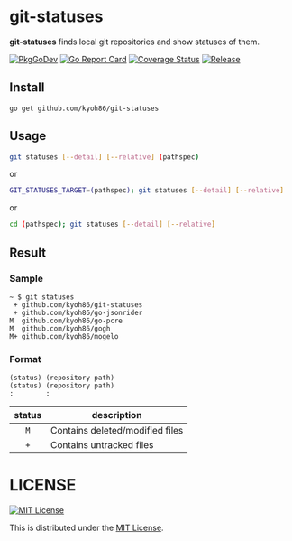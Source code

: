 # git-statuses

**git-statuses** finds local git repositories and show statuses of them.

[![PkgGoDev](https://pkg.go.dev/badge/kyoh86/git-statuses)](https://pkg.go.dev/kyoh86/git-statuses)
[![Go Report Card](https://goreportcard.com/badge/github.com/kyoh86/git-statuses)](https://goreportcard.com/report/github.com/kyoh86/git-statuses)
[![Coverage Status](https://img.shields.io/codecov/c/github/kyoh86/git-statuses.svg)](https://codecov.io/gh/kyoh86/git-statuses)
[![Release](https://github.com/kyoh86/git-statuses/workflows/Release/badge.svg)](https://github.com/kyoh86/git-statuses/releases)

## Install

```
go get github.com/kyoh86/git-statuses
```

## Usage

```sh
git statuses [--detail] [--relative] (pathspec)
```

or

```sh
GIT_STATUSES_TARGET=(pathspec); git statuses [--detail] [--relative]
```

or

```sh
cd (pathspec); git statuses [--detail] [--relative]
```

## Result

### Sample
```
~ $ git statuses
 + github.com/kyoh86/git-statuses
 + github.com/kyoh86/go-jsonrider
M  github.com/kyoh86/go-pcre
M  github.com/kyoh86/gogh
M+ github.com/kyoh86/mogelo
```

### Format
```
(status) (repository path)
(status) (repository path)
:        :
```

|status|description                     |
|:----:|--------------------------------|
|`M`   |Contains deleted/modified files |
|`+`   |Contains untracked files        |

# LICENSE

[![MIT License](http://img.shields.io/badge/license-MIT-blue.svg)](http://www.opensource.org/licenses/MIT)

This is distributed under the [MIT License](http://www.opensource.org/licenses/MIT).
